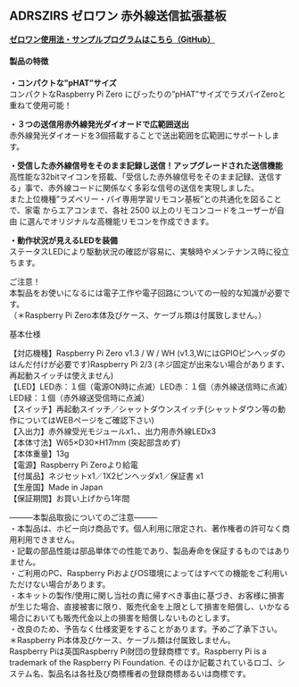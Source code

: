 <!--
---
name: ADRSZIRS
class: board
type: other
formfactor: pHAT
manufacturer: BitTradeOne
description: ADRSZIRS ゼロワン 赤外線リモコン拡張基板
url: http://bit-trade-one.co.jp/adrszirs/
github: https://github.com/bit-trade-one/RasPi-Zero-One-Series/tree/master/3rd/ADRSZIRS_IR_Sender
buy: 
image: 'adrszirs.png'
pincount: 40
eeprom: no
power:
  '1':
  '2':
ground:
  '6':
  '9':
  '14':
  '20':
  '25':
  '30':
  '34':
  '39':
pin:
  '3':
    mode: i2c
  '5':
    mode: i2c
  '31':
    name: ShutDownSW
    mode: input
    active: low
  '37':
    name: StatusLED
    mode: output
    active: high
i2c:
  '0x00':
    name: device display name
    device: chip name
-->
ADRSZIRS ゼロワン 赤外線送信拡張基板
-----------------------
<!--
<img alt="" class="wp-image-8161" sizes="(max-width: 696px) 100vw, 696px" src="http://bit-trade-one.co.jp/wp/wp-content/uploads/2018/09/2b97c59e0d360c5a60299a59363108a9.jpg" srcset="http://bit-trade-one.co.jp/wp/wp-content/uploads/2018/09/2b97c59e0d360c5a60299a59363108a9.jpg 696w, http://bit-trade-one.co.jp/wp/wp-content/uploads/2018/09/2b97c59e0d360c5a60299a59363108a9-300x129.jpg 300w"/>

![](data:image/svg+xml,%3Csvg%20xmlns=%22http://www.w3.org/2000/svg%22%20viewBox=%220%200%20%20%22%3E%3C/svg%3E)
-->

**[ゼロワン使用法・サンプルプログラムはこちら（GitHub）](https://github.com/bit-trade-one/RasPi-Zero-One-Series)**

#### 製品の特徴

**・コンパクトな”pHAT”サイズ**  
コンパクトなRaspberry Pi Zero にぴったりの”pHAT”サイズでラズパイZeroと重ねて使用可能！

**・３つの送信用赤外線発光ダイオードで広範囲送出**  
赤外線発光ダイオードを3個搭載することで送出範囲を広範囲にサポートします。

**・受信した赤外線信号をそのまま記録し送信！アップグレードされた送信機能**  
高性能な32bitマイコンを搭載、「受信した赤外線信号をそのまま記録、送信する」事で、赤外線コードに関係なく多彩な信号の送信を実現しました。  
また上位機種”ラズベリー・パイ専用学習リモコン基板”との共通化を図ることで、家電 からエアコンまで、各社 2500 以上のリモコンコードをユーザーが自由 に選んでオリジナルな高機能リモコンを作成できます。

**・動作状況が見えるLEDを装備**  
ステータスLEDにより駆動状況の確認が容易に、実験時やメンテナンス時に役立ちます。

ご注意！  
本製品をお使いになるには電子工作や電子回路についての一般的な知識が必要です。  
（＊Raspberry Pi Zero本体及びケース、ケーブル類は付属致しません。）
<!--
<img alt="" class="wp-image-8162" sizes="(max-width: 694px) 100vw, 694px" src="http://bit-trade-one.co.jp/wp/wp-content/uploads/2018/09/1e4d0df001124654768e3ea4fedc1fd3.png" srcset="http://bit-trade-one.co.jp/wp/wp-content/uploads/2018/09/1e4d0df001124654768e3ea4fedc1fd3.png 694w, http://bit-trade-one.co.jp/wp/wp-content/uploads/2018/09/1e4d0df001124654768e3ea4fedc1fd3-300x74.png 300w"/>

![](data:image/svg+xml,%3Csvg%20xmlns=%22http://www.w3.org/2000/svg%22%20viewBox=%220%200%20%20%22%3E%3C/svg%3E)
-->

基本仕様

【対応機種】Raspberry Pi Zero v1.3 / W / WH (v1.3,WにはGPIOピンヘッダのはんだ付けが必要です)Raspberry Pi 2/3 (ネジ固定が出来ない場合があります、再起動スイッチは使えません)  
【LED】LED赤：１個（電源ON時に点滅）LED赤：１個（赤外線送信時に点滅）LED緑：１個（赤外線送受信時に点滅）  
【スイッチ】再起動スイッチ／シャットダウンスイッチ(シャットダウン等の動作についてはWEBページをご確認下さい)  
【入出力】赤外線受光モジュールx1、、出力用赤外線LEDx3  
【本体寸法】W65×D30×H17mm (突起部含めず)  
【本体重量】13g  
【電源】Raspberry Pi Zeroより給電  
【付属品】ネジセットx1／1X2ピンヘッダx1／保証書 x1  
【生産国】Made in Japan  
【保証期間】お買い上げから1年間

―――本製品取扱についてのご注意―――  
・本製品は、ホビー向け商品です。個人利用に限定され、著作権者の許可なく商用利用できません。  
・記載の部品性能は部品単体での性能であり、製品寿命を保証するものではありません。  
・ご利用のPC、Raspberry PiおよびOS環境によってはすべての機能をご利用いただけない場合があります。  
・本キットの製作/使用に関し当社の責に帰すべき事由に基づき、お客様に損害が生じた場合、直接被害に限り、販売代金を上限として損害を賠償し、いかなる場合においても販売代金以上の損害を賠償しないものとします。  
・改良のため、予告なく仕様変更をすることがあります。予めご了承下さい。  
＊Raspberry Pi本体及びケース、ケーブル類は付属致しません。  
Raspberry Piは英国Raspberry Pi財団の登録商標です。Raspberry Pi is a trademark of the Raspberry Pi Foundation. そのほか記載されているロゴ、システム名、製品名は各社及び商標権者の登録商標あるいは商標です。

